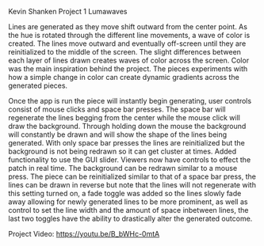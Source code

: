 Kevin Shanken
Project 1
Lumawaves


Lines are generated as they move shift outward from the center point.  As the hue is rotated through the different line movements, a wave of color is created.  The lines move outward and eventually off-screen until they are reinitialized to the middle of the screen.  The slight differences between each layer of lines drawn creates waves of color across the screen.  Color was the main inspiration behind the project.  The pieces experiments with how a simple change in color can create dynamic gradients across the generated pieces.  

Once the app is run the piece will instantly begin generating, user controls consist of mouse clicks and space bar presses.  The space bar will regenerate the lines begging from the center while the mouse click will draw the background.  Through holding down the mouse the background will constantly be drawn and will show the shape of the lines being generated.  With only space bar presses the lines are reinitialized but the background is not being redrawn so it can get cluster at times.  Added functionality to use the GUI slider.  Viewers now have controls to effect the patch in real time.  The background can be redrawn similar to a mouse press.  The piece can be reinitialized similar to that of a space bar press, the lines can be drawn in reverse but note that the lines will not regenerate with this setting turned on,  a fade toggle was added so the lines slowly fade away allowing for newly generated lines to be more prominent, as well as control to set the line width and the amount of space inbetween lines, the last two toggles have the ability to drastically alter the generated outcome.  

Project Video:      https://youtu.be/B_bWHc-0mtA